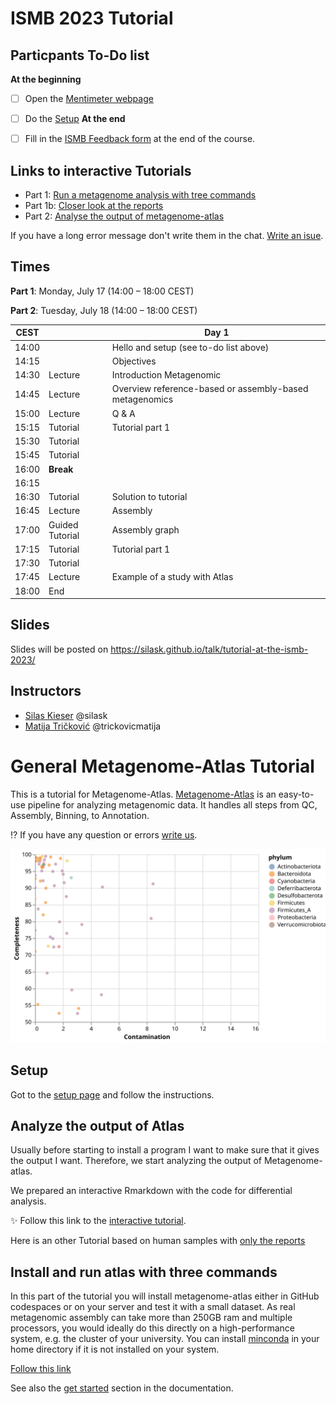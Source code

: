[Binder_Rstudio]: https://rstudio.cloud/project/2975573

<!-- https://mybinder.org/v2/gh/metagenome-atlas/BinderTutorial/R?urlpath=git-pull%3Frepo%3Dhttps%253A%252F%252Fgithub.com%252Fmetagenome-atlas%252FTutorial%26urlpath%3Drstudio%252F%26branch%3Dmaster -->

[Binder_Jupyter]: https://mybinder.org/v2/gh/metagenome-atlas/BinderTutorial/Python?urlpath=git-pull%3Frepo%3Dhttps%253A%252F%252Fgithub.com%252Fmetagenome-atlas%252FTutorial%26urlpath%3Dlab%252Ftree%252FTutorial%252F%26branch%3Dmaster
[chat]: https://github.com/metagenome-atlas/Tutorial/issues




# ISMB 2023 Tutorial


## Particpants To-Do list
**At the beginning**
- [ ] Open the [Mentimeter webpage](https://www.menti.com/almxgknfw2bg)
- [ ] Do the [Setup](https://github.com/metagenome-atlas/Tutorial/blob/master/Setup.md)
**At the end**
- [ ] Fill in the [ISMB Feedback form](https://docs.google.com/forms/d/e/1FAIpQLSf_0RTzbDDMYLoB6sshSJ_uKtbTrC1xESEknfIexsdboh7lHA/viewform) at the end of the course.


## Links to interactive Tutorials

- Part 1: [Run a metagenome analysis with tree commands](https://metagenome-atlas.shinyapps.io/TryAtlas)
- Part 1b: [Closer look at the reports](https://metagenome-atlas.shinyapps.io/Output_human)
- Part 2: [Analyse the output of metagenome-atlas](https://metagenome-atlas.shinyapps.io/Part2) 

If you have a long error message don't write them in the chat. [Write an isue][chat].


## Times

**Part 1**: Monday, July 17 (14:00 – 18:00 CEST)

**Part 2**: Tuesday, July 18 (14:00 – 18:00 CEST)

|  CEST |                 | Day 1                                                   |
|-------|-----------------|---------------------------------------------------------|
| 14:00 |                 | Hello and setup (see to-do list above)                  |
| 14:15 |                 | Objectives                                              |
| 14:30 | Lecture         | Introduction Metagenomic                                |
| 14:45 | Lecture         | Overview reference-based or assembly-based metagenomics |
| 15:00 | Lecture         | Q & A                                                   |
| 15:15 | Tutorial        | Tutorial part 1                                         |
| 15:30 | Tutorial        |                                                         |
| 15:45 | Tutorial        |                                                         |
| 16:00 | **Break**       |                                                         |
| 16:15 |                 |                                                         |
| 16:30 | Tutorial        | Solution to tutorial                                    |
| 16:45 | Lecture         | Assembly                                                |
| 17:00 | Guided Tutorial | Assembly graph                                          |
| 17:15 | Tutorial        | Tutorial part 1                                         |
| 17:30 | Tutorial        |                                                         |
| 17:45 | Lecture         | Example of a study with Atlas                           |
| 18:00 | End             |                                                         |

## Slides
Slides will be posted on https://silask.github.io/talk/tutorial-at-the-ismb-2023/

## Instructors

- [Silas Kieser](https://silask.github.io/) @silask
- [Matija Tričković](https://www.linkedin.com/in/trickovicmatija) @trickovicmatija



# General Metagenome-Atlas Tutorial

This is a tutorial for Metagenome-Atlas. [Metagenome-Atlas](https://metagenome-atlas.github.io/) is an easy-to-use pipeline for analyzing metagenomic data. It handles all steps from QC, Assembly, Binning, to Annotation.

:interrobang: If you have any question or errors [write us][chat].


![checkmquality](Tutorial/images/quality.svg)


## Setup

Got to the [setup page](Setup.md) and follow the instructions.


## Analyze the output of Atlas

Usually before starting to install a program I want to make sure that it gives the output I want.
Therefore, we start analyzing the output of Metagenome-atlas.

We prepared an interactive Rmarkdown with the code for differential analysis. 

:sparkles: Follow this link to the [interactive tutorial](https://metagenome-atlas.shinyapps.io/Part2).


Here is an other Tutorial based on human samples with [only the reports](https://metagenome-atlas.shinyapps.io/Output_human)

<!--


![Picture of obese mice](https://upload.wikimedia.org/wikipedia/commons/0/0b/Fatmouse.jpg)


Click on the links below:

[Rstudio][Binder_Rstudio]          [Jupyter][Binder_Jupyter]

If something doesn't work, [let us know][chat].

### Run the code on your computer
If you want to run this code on your machine. 
Download this repo either as zip or with `git clone`. In the directories `Python` and `R` are dedicated scripts to install the necessary packages to run the code. 

-->

## Install and run atlas with three commands

In this part of the tutorial you will install metagenome-atlas either in GitHub codespaces or on your server and test it with a small dataset.
As real metagenomic assembly can take more than 250GB ram and multiple processors, you would ideally do this directly on a high-performance system, e.g. the cluster of your university. You can install [minconda](https://docs.conda.io/en/latest/miniconda.html) in your home directory if it is not installed on your system.

[Follow this link](https://metagenome-atlas.shinyapps.io/TryAtlas)


See also the [get started](https://metagenome-atlas.readthedocs.io/en/latest/usage/getting_started.html#install-metagenome-atlas) section in the documentation.



<!--
[This cool report](http://htmlpreview.github.io/?https://github.com/metagenome-atlas/Tutorial/blob/master/Example/Results/Summary.html):sparkles: shows the most interesting output of Atlas.


Metagenome-Atlas produces a lot of other outputs from the QC and assembly steps. They are  summarized reports such as these ones:
- [QC_report](https://metagenome-atlas.readthedocs.io/en/latest/_static/QC_report.html)
- [assembly report](https://metagenome-atlas.readthedocs.io/en/latest/_static/assembly_report.html).
-->

